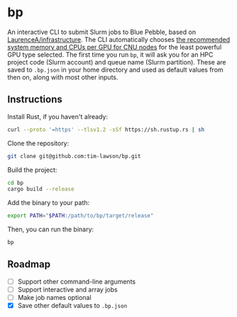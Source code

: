 # bp

An interactive CLI to submit Slurm jobs to Blue Pebble, based on [LaurenceA/infrastructure](https://github.com/LaurenceA/infrastructure).
The CLI automatically chooses [the recommended system memory and CPUs per GPU for CNU nodes](https://github.com/LaurenceA/infrastructure?tab=readme-ov-file#choosing-different-cards-and-the-corresponding-recommended-cpumemory-resources-cnu-nodes-only) for the least powerful GPU type selected.
The first time you run `bp`, it will ask you for an HPC project code (Slurm account) and queue name (Slurm partition).
These are saved to `.bp.json` in your home directory and used as default values from then on, along with most other inputs.

## Instructions

Install Rust, if you haven't already:

```sh
curl --proto '=https' --tlsv1.2 -sSf https://sh.rustup.rs | sh
```

Clone the repository:

```sh
git clone git@github.com:tim-lawson/bp.git
```

Build the project:

```sh
cd bp
cargo build --release
```

Add the binary to your path:

```sh
export PATH="$PATH:/path/to/bp/target/release"
```

Then, you can run the binary:

```sh
bp
```

## Roadmap

- [ ] Support other command-line arguments
- [ ] Support interactive and array jobs
- [ ] Make job names optional
- [x] Save other default values to `.bp.json`
